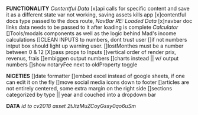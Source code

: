 **FUNCTIONALITY**
  *Contentful Data*
    [x]api calls for specific content and save it as a different state var not working, saving assets kills app
    [x]contentful docs type passed to the docs route,
  *NavBar RE: Loaded Data*
    [x]navbar doc links data needs to be passed to it after loading is complete
  *Calculator*
    []Tools/modals components as well as the logic behind Mad's income calculations
    []CLEAN INPUTS to numbers, dont trust user
    []if not numbers intput box should light up warning user.
    []lostMonthes must be a number between 0 & 12
    [X]pass props to Inputs
    []vertical order of render prix, revenus, frais
    []embiggen output numbers
    []charts instead || w/ output numbers
    []show notaryFee next to oldProperty toggle

**NICETIES**
  []date formatter
  []embed excel instead of google sheets, if one can edit it on the fly
  []move social media icons down to footer
  []articles are not entirely centered, some extra margin on the right side
  []sections categorized by type || year and couched into a dropdown bar


  **DATA**
    *id to cv2018 asset 2tJtzMuZCoyGssy0qo6uSm*
